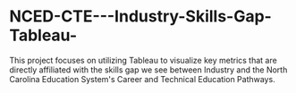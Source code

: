 # NCED-CTE---Industry-Skills-Gap-Tableau-
This project focuses on utilizing Tableau to visualize key metrics that are directly affiliated with the skills gap we see between Industry and the North Carolina Education System's Career and Technical Education Pathways.
